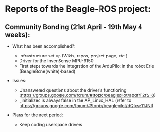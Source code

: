 Reports of the Beagle-ROS project:
====================================

Community Bonding (21st April - 19th May 4 weeks):
------

- What has been accomplished?:
    - Infrastructure set up (Wikis, repos, project page, etc.)
    - Driver for the InvenSense MPU-9150
    - First steps towards the integration of the ArduPilot in the robot Erle (BeagleBone(white)-based)

- Issues:
    - Unanswered questions about the driver's functioning (https://groups.google.com/forum/#!topic/beaglepilot/apdfrT2fS-8)
    - _initialized is always false in the AP_Linux_HAL (refer to https://groups.google.com/forum/#!topic/beaglepilot/dQlxse11JNI)

- Plans for the next period:
    - Keep coding userspace drivers

    
